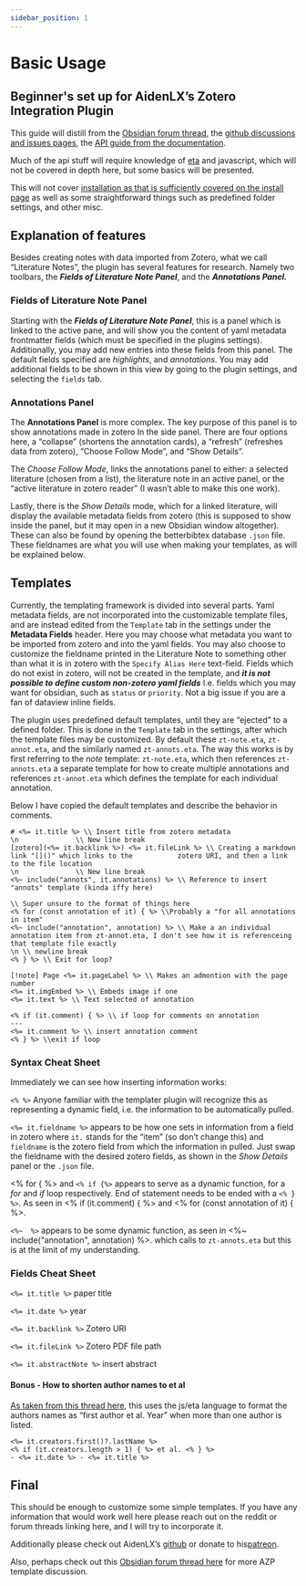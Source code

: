 ```yaml
---
sidebar_position: 1
---
```


# Basic Usage


## Beginner's set up for AidenLX’s Zotero Integration Plugin

This guide will distill from the [Obsidian forum thread](https://forum.obsidian.md/t/pdf-zotero-obsidian-current-state-and-collaboration-for-the-one-plugin/34372/47?u=aidenlx), the [github discussions and issues pages](https://github.com/aidenlx/obsidian-zotero/issues), the [API guide from the documentation](https://obzt.aidenlx.top/reference/api/). 

Much of the api stuff will require knowledge of [eta](https://eta.js.org) and javascript, which will not be covered in depth here, but some basics will be presented.

This will not cover [installation as that is sufficiently covered on the install page](https://obzt.aidenlx.top/getting-started/install/) as well as some straightforward things such as predefined folder settings, and other misc.

## Explanation of features
Besides creating notes with data imported from Zotero, what we call “Literature Notes”, the plugin has several features for research. Namely two toolbars, the ***Fields of Literature Note Panel***, and the ***Annotations Panel.***

### Fields of Literature Note Panel
Starting with the ***Fields of Literature Note Panel***, this is a panel which is linked to the active pane, and will show you the content of yaml metadata frontmatter fields (which must be specified in the plugins settings). Additionally, you may add new entries into these fields from this panel. The default fields specified are *highlights*, and *annotations*. You may add additional fields to be shown in this view by going to the plugin settings, and selecting the `fields` tab.

### Annotations Panel
The **Annotations Panel** is more complex. The key purpose of this panel is to show annotations made in zotero In the side panel. There are four options here, a “collapse” (shortens the annotation cards), a “refresh” (refreshes data from zotero), “Choose Follow Mode”, and “Show Details”. 

The *Choose Follow Mode*, links the annotations panel to either: a selected literature (chosen from a list), the literature note in an active panel, or the “active literature in zotero reader” (I wasn’t able to make this one work). 

Lastly, there is the *Show Details* mode, which for a linked literature, will display the available metadata fields from zotero (this is supposed to show inside the panel, but it may open in a new Obsidian window altogether). These can also be found by opening the betterbibtex database `.json` file. These fieldnames are what you will use when making your templates, as will be explained below.



## Templates

Currently, the templating framework is divided into several parts. Yaml metadata fields, are not incorporated into the customizable template files, and are instead edited from the `Template` tab in the settings under the **Metadata Fields** header. Here you may choose what metadata you want to be imported from zotero and into the yaml fields. You may also choose to customize the fieldname printed in the Literature Note to something other than what it is in zotero with the `Specify Alias Here` text-field. Fields which do not exist in zotero, will not be created in the template, and ***it is not possible to define custom non-zotero yaml fields*** I.e. fields which you may want for obsidian, such as `status` or `priority`. Not a big issue if you are a fan of dataview inline fields.

The plugin uses predefined default templates, until they are “ejected” to a defined folder. This is done in the `Template` tab in the settings, after which the template files may be customized. By default these `zt-note.eta`, `zt-annot.eta`, and the similarly named `zt-annots.eta`. The way this works is by first referring to the *note* template: `zt-note.eta`, which then references `zt-annots.eta` a separate template for how to create multiple annotations and references `zt-annot.eta` which defines the template for each individual annotation.

Below I have copied the default templates and describe the behavior in comments.

``` zt-note.eta
# <%= it.title %> \\ Insert title from zotero metadata
\n              \\ New line break
[zotero](<%= it.backlink %>) <%= it.fileLink %> \\ Creating a markdown link "[]()" which links to the           zotero URI, and then a link to the file location 
\n              \\ New line break
<%~ include("annots", it.annotations) %> \\ Reference to insert "annots" template (kinda iffy here)
```


``` zt-annots.eta
\\ Super unsure to the format of things here
<% for (const annotation of it) { %> \\Probably a "for all annotations in item" 
<%~ include("annotation", annotation) %> \\ Make a an individual annotation item from zt-annot.eta, I don't see how it is referenceing that template file exactly
\n \\ newline break
<% } %> \\ Exit for loop?
```


``` zt-annot.eta
[!note] Page <%= it.pageLabel %> \\ Makes an admontion with the page number
<%= it.imgEmbed %> \\ Embeds image if one
<%= it.text %> \\ Text selected of annotation

<% if (it.comment) { %> \\ if loop for comments on annotation
---
<%= it.comment %> \\ insert annotation comment
<% } %> \\exit if loop
```


### Syntax Cheat Sheet
Immediately we can see how inserting information works:

`<% %>` Anyone familiar with the templater plugin will recognize this as representing a dynamic field, i.e. the information to be automatically pulled. 

`<%= it.fieldname %>` appears to be how one sets in information from a field in zotero where `it.` stands for the “item” (so don’t change this) and `fieldname` is the zotero field from which the information in pulled. Just swap the fieldname with the desired zotero fields, as shown in the *Show Details* panel or the `.json` file.

<% for { %> and `<% if {%>` appears to serve as a dynamic function, for a *for* and *if* loop respectively. End of statement needs to be ended with a `<% } %>`. As seen in <% if (it.comment) { %> and <% for (const annotation of it) { %>.

`<%~  %>` appears to be some dynamic function, as seen in  <%~ include("annotation", annotation) %>. which calls to  `zt-annots.eta`  but this is at the limit of my understanding. 


### Fields Cheat Sheet

`<%= it.title %>` paper title

`<%= it.date %>` year

`<%= it.backlink %>` Zotero URI

`<%= it.fileLink %>` Zotero PDF file path

`<%= it.abstractNote %>` insert abstract

#### Bonus - How to shorten author names to et al
[As taken from this thread here](https://github.com/aidenlx/obsidian-zotero/discussions/120), this uses the js/eta language to format the authors names as “first author et al. Year” when more than one author is listed.
```
<%= it.creators.first()?.lastName %>
<% if (it.creators.length > 1) { %> et al. <% } %>
- <%= it.date %> - <%= it.title %>
```

## Final
This should be enough to customize some simple templates. If you have any information that would work well here please reach out on the reddit or forum threads linking here, and I will try to incorporate it. 

Additionally please check out AidenLX’s [github](https://github.com/aidenlx/obsidian-zotero) or donate to his[patreon](https://patreon.com/aidenlx). 

Also, perhaps check out this [Obsidian forum thread here](https://forum.obsidian.md/t/obsidian-zotero-import-templates/56901/) for more AZP template discussion.
